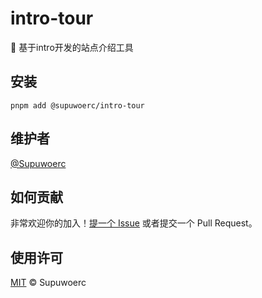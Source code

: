 # intro-tour

:lollipop: 基于intro开发的站点介绍工具

## 安装

`pnpm add @supuwoerc/intro-tour`

## 维护者

[@Supuwoerc](https://github.com/supuwoerc)

## 如何贡献

非常欢迎你的加入！[提一个 Issue](https://github.com/supuwoerc/intro-tour/issues/new) 或者提交一个 Pull Request。

## 使用许可

[MIT](LICENSE) © Supuwoerc